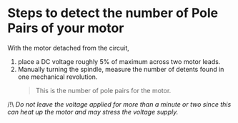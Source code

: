 
Steps to detect the number of Pole Pairs of your motor
===
With the motor detached from the circuit, 
  1. place a DC voltage roughly 5% of maximum across two motor leads.  
  2. Manually turning the spindle, measure the number of detents found
     in one mechanical revolution.  
     > This is the number of pole pairs for the motor.  
     
  /!\ _Do not leave the voltage applied for more than a minute or two since this can 
heat up the motor and may stress the voltage supply._